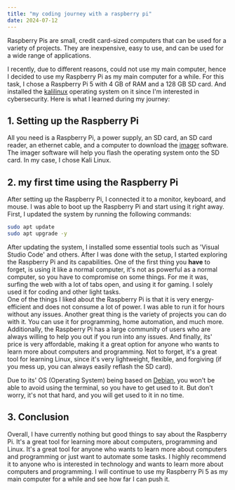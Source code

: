```yaml
---
title: "my coding journey with a raspberry pi"
date: 2024-07-12
---
```


Raspberry Pis are small, credit card-sized computers that can be used for a variety of projects. They are inexpensive, easy to use, and can be used for a wide range of applications.

I recently, due to different reasons, could not use my main computer, hence I decided to use my Raspberry Pi as my main computer for a while. For this task, I chose a Raspberry Pi 5 with 4 GB of RAM and a 128 GB SD card. And installed the [kalilinux](https://www.kali.org/docs/introduction/) operating system on it since I'm interested in cybersecurity. Here is what I learned during my journey:

## 1. Setting up the Raspberry Pi

All you need is a Raspberry Pi, a power supply, an SD card, an SD card reader, an ethernet cable, and a computer to download the [imager](https://www.raspberrypi.com/software/) software. The imager software will help you flash the operating system onto the SD card. In my case, I chose Kali Linux.

## 2. my first time using the Raspberry Pi

After setting up the Raspberry Pi, I connected it to a monitor, keyboard, and mouse. I was able to boot up the Raspberry Pi and start using it right away.
First, I updated the system by running the following commands:

```bash
sudo apt update
sudo apt upgrade -y
```

After updating the system, I installed some essential tools such as 'Visual Studio Code' and others. After I was done with the setup, I started exploring the Raspberry Pi and its capabilities. One of the first thing you **have** to forget, is using it like a normal computer, it's not as powerful as a normal computer, so you have to compromise on some things. For me it was, surfing the web with a lot of tabs open, and using it for gaming. I solely used it for coding and other light tasks.\
One of the things I liked about the Raspberry Pi is that it is very energy-efficient and does not consume a lot of power. I was able to run it for hours without any issues. Another great thing is the variety of projects you can do with it. You can use it for programming, home automation, and much more. Additionally, the Raspberry Pi has a large community of users who are always willing to help you out if you run into any issues. And finally, its' price is very affordable, making it a great option for anyone who wants to learn more about computers and programming. Not to forget, it's a great tool for learning Linux, since it's very lightweight, flexible, and forgiving (if you mess up, you can always easily reflash the SD card).

Due to its' OS (Operating System) being based on [Debian](https://www.debian.org/), you won't be able to avoid using the terminal, so you have to get used to it. But don't worry, it's not that hard, and you will get used to it in no time.

## 3. Conclusion

Overall, I have currently nothing but good things to say about the Raspberry Pi. It's a great tool for learning more about computers, programming and Linux. It's a great tool for anyone who wants to learn more about computers and programming or just want to automate some tasks. I highly recommend it to anyone who is interested in technology and wants to learn more about computers and programming. I will continue to use my Raspberry Pi 5 as my main computer for a while and see how far I can push it.

